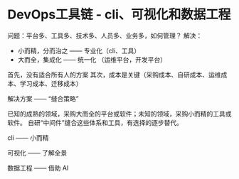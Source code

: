 # DevOps工具链 - cli、可视化和数据工程

问题：平台多、工具多、技术多、人员多、业务多，如何管理？
解决：
- 小而精，分而治之 —— 专业化（cli、工具）
- 大而全，集成化 —— 统一化 （运维平台，开发平台）

首先，没有适合所有人的方案
其次，成本是关键（采购成本、自研成本、运维成本、学习成本、迁移成本）

解决方案 —— “缝合策略”

已知的成熟的领域，采购大而全的平台或软件；未知的领域，采购小而精的工具或软件。
自研“中间件”缝合这些体系和工具，有选择的逐步替代。


cli —— 小而精

可视化 —— 了解全景

数据工程 —— 借助 AI